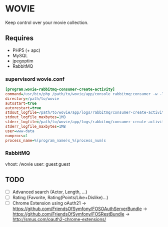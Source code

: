 # WOVIE

Keep control over your movie collection.

## Requires
- PHP5 (+ apc)
- MySQL
- jpegoptim
- RabbitMQ

### supervisord wovie.conf
```ini
[program:wovie-rabbitmq-consumer-create-activity]
command=/usr/bin/php /path/to/wovie/app/console rabbitmq:consumer -w -l 128 create_activity
directory=/path/to/wovie
autostart=true
autorestart=true
stdout_logfile=/path/to/wovie/app/logs/rabbitmq/consumer-create-activity-%(process_num)s.log
stdout_logfile_maxbytes=1MB
stderr_logfile=/path/to/wovie/app/logs/rabbitmq/consumer-create-activity-%(process_num)s.log
stderr_logfile_maxbytes=1MB
user=www-data
numprocs=1
process_name=%(program_name)s_%(process_num)s
```

### RabbitMQ
vhost: /wovie user: guest:guest

## TODO
- [ ] Advanced search (Actor, Length, …)
- [ ] Rating (Favorite, Rating(Points/Like+Dislike)…)
- [ ] Chrome Extension using oAuth21
    -> https://github.com/FriendsOfSymfony/FOSOAuthServerBundle
    -> https://github.com/FriendsOfSymfony/FOSRestBundle
    -> http://smus.com/oauth2-chrome-extensions/
